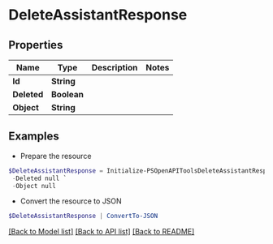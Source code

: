 # DeleteAssistantResponse
## Properties

Name | Type | Description | Notes
------------ | ------------- | ------------- | -------------
**Id** | **String** |  | 
**Deleted** | **Boolean** |  | 
**Object** | **String** |  | 

## Examples

- Prepare the resource
```powershell
$DeleteAssistantResponse = Initialize-PSOpenAPIToolsDeleteAssistantResponse  -Id null `
 -Deleted null `
 -Object null
```

- Convert the resource to JSON
```powershell
$DeleteAssistantResponse | ConvertTo-JSON
```

[[Back to Model list]](../README.md#documentation-for-models) [[Back to API list]](../README.md#documentation-for-api-endpoints) [[Back to README]](../README.md)

